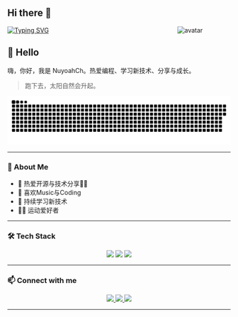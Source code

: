 ## Hi there 👋

<img src="https://github.com/yoyocraft/yoyocraft/blob/master/assets/angry.gif" width="120" alt="avatar" align="right" />

[![Typing SVG](https://readme-typing-svg.herokuapp.com?font=Fira+Code&pause=1000&width=435&lines=Hi,+I'm+NuyoahCh;Welcome+to+my+GitHub!;nuyoahch.online)](https://git.io/typing-svg)

## 🙋 Hello
嗨，你好，我是 NuyoahCh。热爱编程、学习新技术、分享与成长。
> 跑下去，太阳自然会升起。

![github-snake](https://raw.githubusercontent.com/NuyoahCh/NuyoahCh/output/github-contribution-grid-snake.svg)

---

### 🧩 About Me

- 🚀 热爱开源与技术分享🧑‍💻
- 🎵 喜欢Music与Coding
- 🌱 持续学习新技术
- 🏃‍♂️ 运动爱好者

---

### 🛠️ Tech Stack

<p align="center">
  <img src="https://img.shields.io/badge/-Go-00ADD8?style=flat-square&logo=go&logoColor=white"/>
  <img src="https://img.shields.io/badge/-Java-007396?style=flat-square&logo=java&logoColor=white"/>
  <img src="https://img.shields.io/badge/-Rust-000000?style=flat-square&logo=rust&logoColor=white"/>
</p>

---

### 📫 Connect with me

<p align="center">
  <a href="https://github.com/NuyoahCh">
    <img src="https://img.shields.io/badge/-GitHub-181717?style=flat-square&logo=github&logoColor=white"/>
  </a>
  <a href="https://nuyoahch.online">
    <img src="https://img.shields.io/badge/-Blog-21759B?style=flat-square&logo=wordpress&logoColor=white"/>
  </a>
  <a href="https://space.bilibili.com/3494367037753464?spm_id_from=333.1007.0.0">
    <img src="https://img.shields.io/badge/-Bilibili-00A1D6?style=flat-square&logo=bilibili&logoColor=white"/>
  </a>
</p>

---
<!--
**NuyoahCh/NuyoahCh** is a ✨ _special_ ✨ repository because its `README.md` (this file) appears on your GitHub profile.

Here are some ideas to get you started:

- 🔭 I'm currently working on ...
- 🌱 I'm currently learning ...
- 👯 I'm looking to collaborate on ...
- 🤔 I'm looking for help with ...
- 💬 Ask me about ...
- 📫 How to reach me: ...
- 😄 Pronouns: ...
- ⚡ Fun fact: ...
-->
